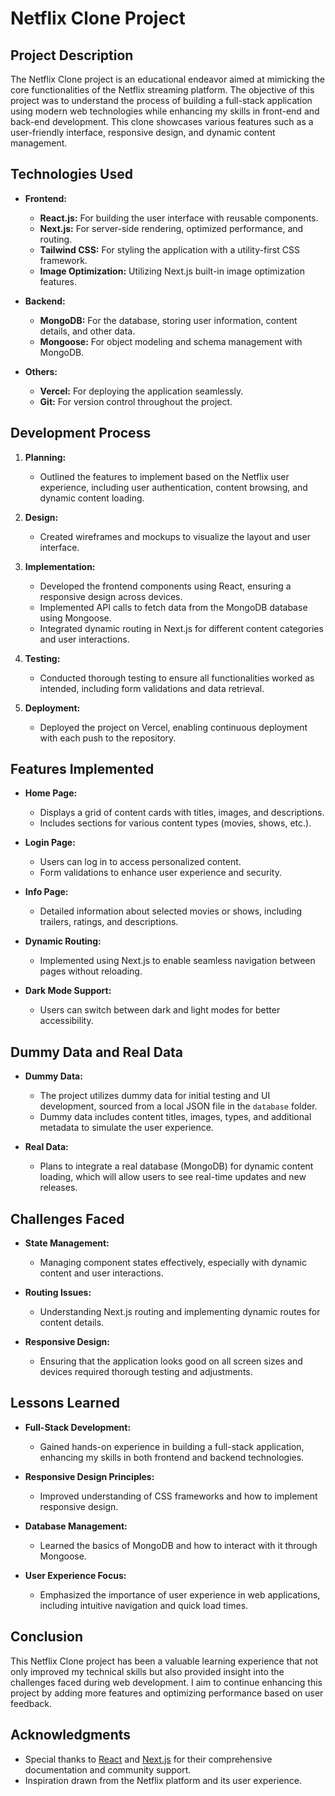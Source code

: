 
# Netflix Clone Project

## Project Description

The Netflix Clone project is an educational endeavor aimed at mimicking the core functionalities of the Netflix streaming platform. The objective of this project was to understand the process of building a full-stack application using modern web technologies while enhancing my skills in front-end and back-end development. This clone showcases various features such as a user-friendly interface, responsive design, and dynamic content management.

## Technologies Used

- **Frontend:**
  - **React.js:** For building the user interface with reusable components.
  - **Next.js:** For server-side rendering, optimized performance, and routing.
  - **Tailwind CSS:** For styling the application with a utility-first CSS framework.
  - **Image Optimization:** Utilizing Next.js built-in image optimization features.

- **Backend:**
  - **MongoDB:** For the database, storing user information, content details, and other data.
  - **Mongoose:** For object modeling and schema management with MongoDB.

- **Others:**
  - **Vercel:** For deploying the application seamlessly.
  - **Git:** For version control throughout the project.

## Development Process

1. **Planning:** 
   - Outlined the features to implement based on the Netflix user experience, including user authentication, content browsing, and dynamic content loading.

2. **Design:** 
   - Created wireframes and mockups to visualize the layout and user interface.

3. **Implementation:**
   - Developed the frontend components using React, ensuring a responsive design across devices.
   - Implemented API calls to fetch data from the MongoDB database using Mongoose.
   - Integrated dynamic routing in Next.js for different content categories and user interactions.

4. **Testing:** 
   - Conducted thorough testing to ensure all functionalities worked as intended, including form validations and data retrieval.

5. **Deployment:** 
   - Deployed the project on Vercel, enabling continuous deployment with each push to the repository.

## Features Implemented

- **Home Page:**
  - Displays a grid of content cards with titles, images, and descriptions.
  - Includes sections for various content types (movies, shows, etc.).

- **Login Page:**
  - Users can log in to access personalized content.
  - Form validations to enhance user experience and security.

- **Info Page:**
  - Detailed information about selected movies or shows, including trailers, ratings, and descriptions.

- **Dynamic Routing:**
  - Implemented using Next.js to enable seamless navigation between pages without reloading.

- **Dark Mode Support:**
  - Users can switch between dark and light modes for better accessibility.

## Dummy Data and Real Data

- **Dummy Data:**
  - The project utilizes dummy data for initial testing and UI development, sourced from a local JSON file in the `database` folder.
  - Dummy data includes content titles, images, types, and additional metadata to simulate the user experience.

- **Real Data:**
  - Plans to integrate a real database (MongoDB) for dynamic content loading, which will allow users to see real-time updates and new releases.

## Challenges Faced

- **State Management:** 
  - Managing component states effectively, especially with dynamic content and user interactions.

- **Routing Issues:** 
  - Understanding Next.js routing and implementing dynamic routes for content details.

- **Responsive Design:** 
  - Ensuring that the application looks good on all screen sizes and devices required thorough testing and adjustments.

## Lessons Learned

- **Full-Stack Development:** 
  - Gained hands-on experience in building a full-stack application, enhancing my skills in both frontend and backend technologies.

- **Responsive Design Principles:** 
  - Improved understanding of CSS frameworks and how to implement responsive design.

- **Database Management:** 
  - Learned the basics of MongoDB and how to interact with it through Mongoose.

- **User Experience Focus:** 
  - Emphasized the importance of user experience in web applications, including intuitive navigation and quick load times.

## Conclusion

This Netflix Clone project has been a valuable learning experience that not only improved my technical skills but also provided insight into the challenges faced during web development. I aim to continue enhancing this project by adding more features and optimizing performance based on user feedback.

## Acknowledgments

- Special thanks to [React](https://reactjs.org/) and [Next.js](https://nextjs.org/) for their comprehensive documentation and community support.
- Inspiration drawn from the Netflix platform and its user experience.
